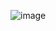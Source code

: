 ![image](https://github.com/quynguy/pet-status-js-practice/assets/106893103/4f92aee6-7db0-46b6-b3e6-1b6d70682a7b)
